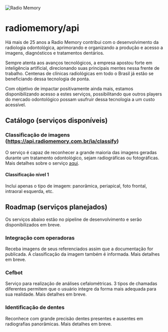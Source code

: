 ![Radio Memory](https://radiomemory.com.br/wp-content/uploads/2020/02/logo-site-com-borda.png)
# radiomemory/api

Há mais de 25 anos a Radio Memory contribui com o desenvolvimento da radiologia odontológica, aprimorando e organizando a produção e acesso a imagens, diagnósticos e tratamentos dentários.

Sempre atenta aos avanços tecnológicos, a empresa apostou forte em inteligência artificial, direcionando suas principais mentes nessa frente de trabalho. Centenas de clínicas radiológicas em todo o Brasil já estão se beneficiando dessa tecnologia de ponta.

Com objetivo de impactar positivamente ainda mais, estamos disponibilizando acesso a estes serviços, possibilitando que outros players do mercado odontológico possam usufruir dessa tecnologia a um custo acessível.


## Catálogo (serviços disponíveis)

### Classificação de imagens (https://api.radiomemory.com.br/ia/classify)
O serviço é capaz de reconhecer a grande maioria das imagens geradas durante um tratamento odontológico, sejam radiográficas ou fotográficas. Mais detalhes sobre o serviço [aqui](https://github.com/radiomemory/api/tree/main/ia/classify).

#### Classificação nível 1
Inclui apenas o tipo de imagem: panorâmica, periapical, foto frontal, intraoral esquerda, etc.


## Roadmap (serviços planejados)
Os serviços abaixo estão no pipeline de desenvolvimento e serão disponibilizados em breve.

### Integração com operadoras
Receba imagens de seus referenciados assim que a documentação for publicada. A classificação da imagem também é informada. Mais detalhes em breve.

### Cefbot
Serviço para realização de análises cefalométricas. 3 tipos de chamadas diferentes permitem que o usuário integre da forma mais adequada para sua realidade. Mais detalhes em breve.

### Identificação de dentes
Reconhece com grande precisão dentes presentes e ausentes em radiografias panorâmicas. Mais detalhes em breve.
